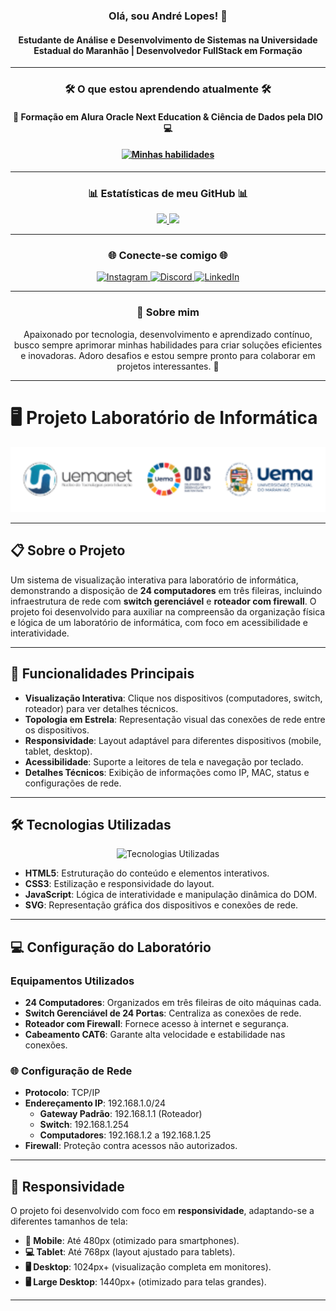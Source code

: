 <h3 align="center">Olá, sou André Lopes! 🚀</h3> <h4 align="center">Estudante de Análise e Desenvolvimento de Sistemas na Universidade Estadual do Maranhão | Desenvolvedor FullStack em Formação</h4> <hr> <h3 align="center">🛠️ O que estou aprendendo atualmente 🛠️</h3>
<h4 align="center"> 🏫 Formação em Alura Oracle Next Education & Ciência de Dados pela DIO 💻</h4>
<h4 align="center"> <a href="https://www.alura.com.br/"> <img src="https://skillicons.dev/icons?i=html,css,js,github,vscode,python,mysql&perline=7" alt="Minhas habilidades" /> </a> </h4> <hr> <h3 align="center">📊 Estatísticas de meu GitHub 📊</h3> <div align="center"> <a href="https://github.com/agenciadigitalslz"> <img loading="lazy" height="180em" src="https://github-readme-stats.vercel.app/api/top-langs/?username=agenciadigitalslz&layout=compact&langs_count=7&theme=dracula"/> <img loading="lazy" height="180em" src="https://github-readme-stats.vercel.app/api?username=agenciadigitalslz&show_icons=true&theme=dracula&include_all_commits=true&count_private=true"/> </a> </div> <hr> <h3 align="center">🌐 Conecte-se comigo 🌐</h3> <div align="center"> <a href="https://www.instagram.com/agenciadigitalslz/" target="_blank"> <img src="https://img.shields.io/badge/-Instagram-%23E4405F?style=for-the-badge&logo=instagram&logoColor=white" alt="Instagram" /> </a> <a href="https://discord.gg/yujkai" target="_blank"> <img src="https://img.shields.io/badge/Discord-7289DA?style=for-the-badge&logo=discord&logoColor=white" alt="Discord" /> </a> <a href="https://www.linkedin.com/in/andre7lopes/" target="_blank"> <img src="https://img.shields.io/badge/-LinkedIn-%230077B5?style=for-the-badge&logo=linkedin&logoColor=white" alt="LinkedIn" /> </a> </div> <hr> <h3 align="center">💬 Sobre mim</h3> <p align="center"> Apaixonado por tecnologia, desenvolvimento e aprendizado contínuo, busco sempre aprimorar minhas habilidades para criar soluções eficientes e inovadoras. Adoro desafios e estou sempre pronto para colaborar em projetos interessantes. 🚀 </p>

---

# 🖥️ Projeto Laboratório de Informática

<div align="center">
  <img src="img/cab.png" alt="Banner do Laboratório" width="800"/>
</div>

---

## 📋 Sobre o Projeto

Um sistema de visualização interativa para laboratório de informática, demonstrando a disposição de **24 computadores** em três fileiras, incluindo infraestrutura de rede com **switch gerenciável** e **roteador com firewall**. O projeto foi desenvolvido para auxiliar na compreensão da organização física e lógica de um laboratório de informática, com foco em acessibilidade e interatividade.

---

## 🎯 Funcionalidades Principais

- **Visualização Interativa**: Clique nos dispositivos (computadores, switch, roteador) para ver detalhes técnicos.
- **Topologia em Estrela**: Representação visual das conexões de rede entre os dispositivos.
- **Responsividade**: Layout adaptável para diferentes dispositivos (mobile, tablet, desktop).
- **Acessibilidade**: Suporte a leitores de tela e navegação por teclado.
- **Detalhes Técnicos**: Exibição de informações como IP, MAC, status e configurações de rede.

---

## 🛠️ Tecnologias Utilizadas

<div align="center">
  <img src="https://skillicons.dev/icons?i=html,css,js,svg" alt="Tecnologias Utilizadas" />
</div>

- **HTML5**: Estruturação do conteúdo e elementos interativos.
- **CSS3**: Estilização e responsividade do layout.
- **JavaScript**: Lógica de interatividade e manipulação dinâmica do DOM.
- **SVG**: Representação gráfica dos dispositivos e conexões de rede.

---

## 💻 Configuração do Laboratório

### Equipamentos Utilizados

- **24 Computadores**: Organizados em três fileiras de oito máquinas cada.
- **Switch Gerenciável de 24 Portas**: Centraliza as conexões de rede.
- **Roteador com Firewall**: Fornece acesso à internet e segurança.
- **Cabeamento CAT6**: Garante alta velocidade e estabilidade nas conexões.

### 🌐 Configuração de Rede

- **Protocolo**: TCP/IP
- **Endereçamento IP**: 192.168.1.0/24
  - **Gateway Padrão**: 192.168.1.1 (Roteador)
  - **Switch**: 192.168.1.254
  - **Computadores**: 192.168.1.2 a 192.168.1.25
- **Firewall**: Proteção contra acessos não autorizados.

---

## 📱 Responsividade

O projeto foi desenvolvido com foco em **responsividade**, adaptando-se a diferentes tamanhos de tela:

- **📱 Mobile**: Até 480px (otimizado para smartphones).
- **💻 Tablet**: Até 768px (layout ajustado para tablets).
- **🖥️ Desktop**: 1024px+ (visualização completa em monitores).
- **🖥️ Large Desktop**: 1440px+ (otimizado para telas grandes).

---
